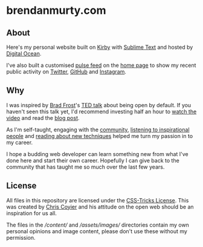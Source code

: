 brendanmurty.com
=======

## About ##

Here's my personal website built on [Kirby](https://github.com/bastianallgeier/kirby) with [Sublime Text](http://www.sublimetext.com) and hosted by [Digital Ocean](http://digitalocean.com).

I've also built a customised [pulse feed](/site/snippets/libs_list.php#L3) on the [home page](/site/templates/home.php#L9) to show my recent public activity on [Twitter](https://twitter.com/brendanmurty), [GitHub](https://github.com/brendanmurty) and [Instagram](http://instagram.com/highhorser).

## Why ##

I was inspired by [Brad Frost](https://github.com/bradfrost)'s [TED talk](https://twitter.com/brad_frost/status/476515058738925568) about being open by default. If you haven't seen this talk yet, I'd recommend investing half an hour to [watch the video](https://www.youtube.com/watch?v=7rW9vTrN6OU) and read the [blog post](http://bradfrostweb.com/blog/post/creative-exhaust/).

As I'm self-taught, engaging with the [community](https://twitter.com/brendanmurty/lists/web-design/members), [listening to inspirational people](http://boagworld.com/show) and [reading about new techniques](https://signalvnoise.com/programming) helped me turn my passion in to my career.

I hope a budding web developer can learn something new from what I've done here and start their own career. Hopefully I can give back to the community that has taught me so much over the last few years.

## License ##

All files in this repository are licensed under the [CSS-Tricks License](/license.md). This was created by [Chris Coyier](https://github.com/chriscoyier/) and his attitude on the open web should be an inspiration for us all.

The files in the */content/* and */assets/images/* directories contain my own personal opinions and image content, please don't use these without my permission.
